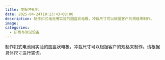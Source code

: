 ```yaml
---
title: 电极冲孔机
date: 2025-04-24T10:23:43+08:00
description: 制作扣式电池用实验的圆盘状电极，冲裁尺寸可以根据客户的规格来制作。
image: 
categories:
  - 研发与测试设备
---
```


制作扣式电池用实验的圆盘状电极，冲裁尺寸可以根据客户的规格来制作。请根据具体尺寸进行咨询。<br />
